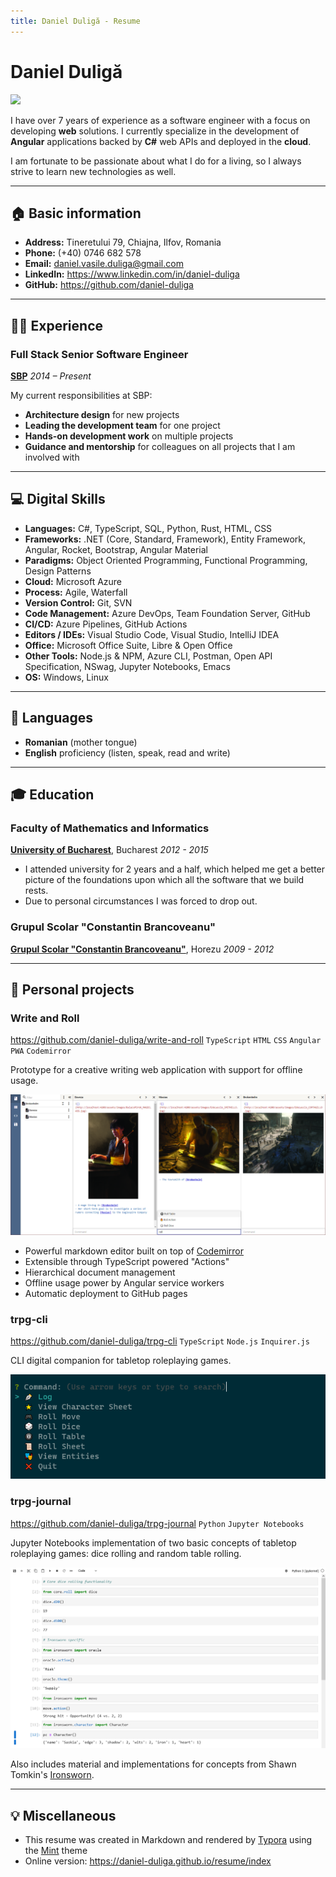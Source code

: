 ```yaml
---
title: Daniel Duligă - Resume
---
```


<style>
    /*serif*/
    @font-face {
        font-family: 'Lexend';
        font-weight: normal;
        font-style: normal;
        src: url('./assets/Lexend-Regular.ttf') 
    }
    @font-face {
        font-family: 'Lexend';
        font-weight: bold;
        font-style: normal;
        src: url('./assets/Lexend-Bold.ttf') 
    }
    /*monospace*/
    @font-face {
        font-family: 'SourceCodePro';
        font-weight: normal;
        font-style: normal;
        src: local(SourceCodePro), url('./assets/SourceCodePro-Regular.ttf')
    }
</style>

# Daniel Duligă

![](https://avatars.githubusercontent.com/u/7955492?v=4)

I have over 7 years of experience as a software engineer with a focus on developing **web** solutions. I currently specialize in the development of **Angular** applications backed by **C#** web APIs and deployed in the **cloud**.

I am fortunate to be passionate about what I do for a living, so I always strive to learn new technologies as well.

---

## 🏠 Basic information

- **Address:** Tineretului 79, Chiajna, Ilfov, Romania
- **Phone:** (+40) 0746 682 578
- **Email:** daniel.vasile.duliga@gmail.com
- **LinkedIn:**  https://www.linkedin.com/in/daniel-duliga
- **GitHub:** https://github.com/daniel-duliga

---

## 👷‍♂️ Experience

### Full Stack Senior Software Engineer

**[SBP](https://sbp-romania.com/)**
*2014 – Present*

My current responsibilities at SBP:
- **Architecture design** for new projects
- **Leading the development team** for one project
- **Hands-on development work** on multiple projects
- **Guidance and mentorship** for colleagues on all projects that I am involved with

---

## 💻 Digital Skills

- **Languages:** C#, TypeScript, SQL, Python, Rust, HTML, CSS
- **Frameworks:** .NET (Core, Standard, Framework), Entity Framework, Angular, Rocket, Bootstrap, Angular Material
- **Paradigms:** Object Oriented Programming, Functional Programming, Design Patterns
- **Cloud:** Microsoft Azure
- **Process:** Agile, Waterfall
- **Version Control:** Git, SVN
- **Code Management:** Azure DevOps, Team Foundation Server, GitHub
- **CI/CD:** Azure Pipelines, GitHub Actions
- **Editors / IDEs:** Visual Studio Code, Visual Studio, IntelliJ IDEA
- **Office:** Microsoft Office Suite, Libre & Open Office
- **Other Tools:** Node.js & NPM, Azure CLI, Postman, Open API Specification, NSwag, Jupyter Notebooks, Emacs
- **OS:** Windows, Linux

---

## 💬 Languages

- **Romanian** (mother tongue)
- **English** proficiency (listen, speak, read and write)

---

## 🎓 Education

### Faculty of Mathematics and Informatics

**[University of Bucharest](https://unibuc.ro)**, Bucharest
*2012 - 2015*

- I attended university for 2 years and a half, which helped me get a better picture of the foundations upon which all the software that we build rests.
- Due to personal circumstances I was forced to drop out.

### Grupul Scolar "Constantin Brancoveanu"

**[Grupul Scolar "Constantin Brancoveanu"](http://liceulhorezu.ro/)**, Horezu
*2009 - 2012*

---

<div style="page-break-after: always; break-after: page;"></div>

## 🚀 Personal projects

### Write and Roll

https://github.com/daniel-duliga/write-and-roll
`TypeScript` `HTML` `CSS` `Angular` `PWA` `Codemirror`

Prototype for a creative writing web application with support for offline usage.

![](assets/write-and-roll.png)

- Powerful markdown editor built on top of [Codemirror](https://codemirror.net/)
- Extensible through TypeScript powered "Actions"
- Hierarchical document management
- Offline usage power by Angular service workers
- Automatic deployment to GitHub pages

### trpg-cli

https://github.com/daniel-duliga/trpg-cli
`TypeScript` `Node.js` `Inquirer.js`

CLI digital companion for tabletop roleplaying games.

![](assets/trpg-cli.png)

<div style="page-break-after: always; break-after: page;"></div>

### trpg-journal

https://github.com/daniel-duliga/trpg-journal
`Python` `Jupyter Notebooks`

Jupyter Notebooks implementation of two basic concepts of tabletop roleplaying games: dice rolling and random table rolling.

![](assets/trpg-journal.png)

Also includes material and implementations for concepts from Shawn Tomkin's [Ironsworn](https://www.ironswornrpg.com/).

---

## 💡 Miscellaneous

- This resume was created in Markdown and rendered by [Typora](https://typora.io/) using the [Mint](https://github.com/Y1chenYao/typora-mint-theme) theme
- Online version: https://daniel-duliga.github.io/resume/index